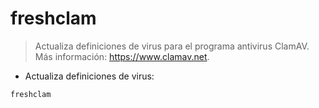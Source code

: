 # freshclam

> Actualiza definiciones de virus para el programa antivirus ClamAV.
> Más información: <https://www.clamav.net>.

- Actualiza definiciones de virus:

`freshclam`
